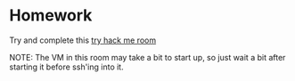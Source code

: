 # Homework

Try and complete this [try hack me room](https://tryhackme.com/jr/stuybufferoverflow)

NOTE: The VM in this room may take a bit to start up, so just wait a bit after starting it before ssh'ing into it.
